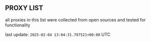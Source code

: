## PROXY LIST

all proxies in this list were collected from open sources and tested for functionality

last update: `2025-02-04 13:04:31.797521+00:00` UTC